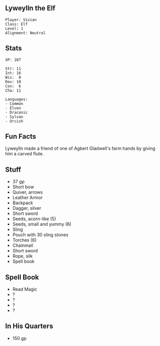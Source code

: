 
## Lyweylln the Elf

    Player: Vivian
    Class: Elf
    Level: 1
    Alignment: Neutral

## Stats

    XP: 207

    Str: 11
    Int: 16
    Wis:  8
    Dex: 10
    Con:  6
    Cha: 11

    Languages:
    - Common
    - Elven
    - Draconic
    - Sylvan
    - Orcish

## Fun Facts

Lyweylln made a friend of one of Agbert Gladwell's farm hands by giving him a
carved flute.

## Stuff

* 37 gp
* Short bow
* Quiver, arrows
* Leather Armor
* Backpack
* Dagger, silver
* Short sword
* Seeds, acorn-like (5)
* Seeds, small and yummy (6)
* Sling
* Pouch with 30 sling stones
* Torches (6)
* Chainmail
* Short sword
* Rope, silk
* Spell book

## Spell Book

* Read Magic
* ?
* ?
* ?
* ?

## In His Quarters

* 150 gp
